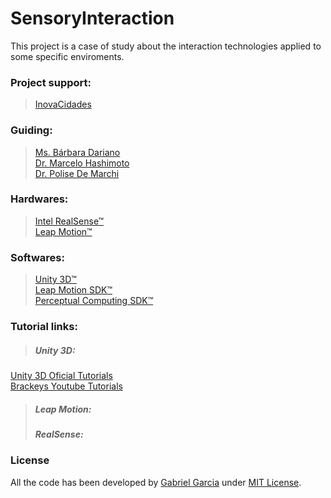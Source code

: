 # SensoryInteraction

This project is a case of study about the interaction technologies applied to some specific enviroments.

### Project support:
> [InovaCidades](http://www.inovacidades.org.br/)

### Guiding:
> [Ms. Bárbara Dariano](http://lattes.cnpq.br/8010206181701078)  
> [Dr. Marcelo Hashimoto](http://lattes.cnpq.br/5909154335340519)  
> [Dr. Polise De Marchi](http://lattes.cnpq.br/6817254319412151)

### Hardwares:
> [Intel RealSense™](http://www.intel.com/content/www/us/en/architecture-and-technology/realsense-overview.html)  
[Leap Motion™](https://www.leapmotion.com/)

### Softwares:
> [Unity 3D™](https://unity3d.com/pt)  
[Leap Motion SDK™](https://developer.leapmotion.com/)  
[Perceptual Computing SDK™](https://software.intel.com/en-us/vcsource/tools/perceptual-computing-sdk)

### Tutorial links:
> ##### Unity 3D:
[Unity 3D Oficial Tutorials](https://unity3d.com/pt/learn/tutorials/modules/beginner/scripting/)  
[Brackeys Youtube Tutorials](https://www.youtube.com/user/Brackeys/)
> ##### Leap Motion:  
> ##### RealSense:


### License
All the code has been developed by [Gabriel Garcia](https://www.github.com/gabrielgfa) under [MIT License](http://gabrielgfa.mit-license.org/).

